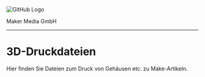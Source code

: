 ![GitHub Logo](http://www.heise.de/make/icons/make_logo.png)

Maker Media GmbH
*** 

# 3D-Druckdateien
Hier finden Sie Dateien zum Druck von Gehäusen etc. zu Make-Artikeln.
